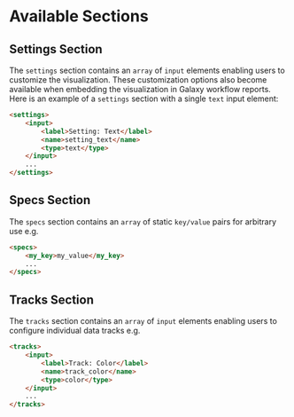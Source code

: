 # Available Sections

## Settings Section

The `settings` section contains an `array` of `input` elements enabling users to customize the visualization. These customization options also become available when embedding the visualization in Galaxy workflow reports. Here is an example of a `settings` section with a single `text` input element:
```md
<settings>
    <input>
        <label>Setting: Text</label>
        <name>setting_text</name>
        <type>text</type>
    </input>
    ...
</settings>
```

## Specs Section

The `specs` section contains an `array` of static `key/value` pairs for arbitrary use e.g.
```md
<specs>
    <my_key>my_value</my_key>
    ...
</specs>
```

## Tracks Section

The `tracks` section contains an `array` of `input` elements enabling users to configure individual data tracks e.g.
```md
<tracks>
    <input>
        <label>Track: Color</label>
        <name>track_color</name>
        <type>color</type>
    </input>
    ...
</tracks>
```